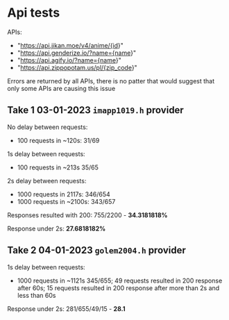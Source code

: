 # Api tests

APIs:

- "<https://api.jikan.moe/v4/anime/{id>}"
- "<https://api.genderize.io/?name={name>}"
- "<https://api.agify.io/?name={name>}"
- "<https://api.zippopotam.us/pl/{zip_code>}"

Errors are returned by all APIs, there is no patter that would suggest that only some APIs are causing this issue

## Take 1 03-01-2023 `imapp1019.h` provider

No delay between requests:

- 100 requests in ~120s: 31/69

1s delay between requests:

- 100 requests in ~213s 35/65

2s delay between requests:

- 1000 requests in 2117s: 346/654
- 1000 requests in ~2100s: 343/657

Responses resulted with 200: 755/2200 - **34.3181818%**

Response under 2s: **27.6818182%**

## Take 2 04-01-2023 `golem2004.h` provider

1s delay between requests:

- 1000 requests in ~1121s 345/655;
  49 requests resulted in 200 response after 60s;
  15 requests resulted in 200 response after more than 2s and less than 60s

Response under 2s: 281/655/49/15 - **28.1**

